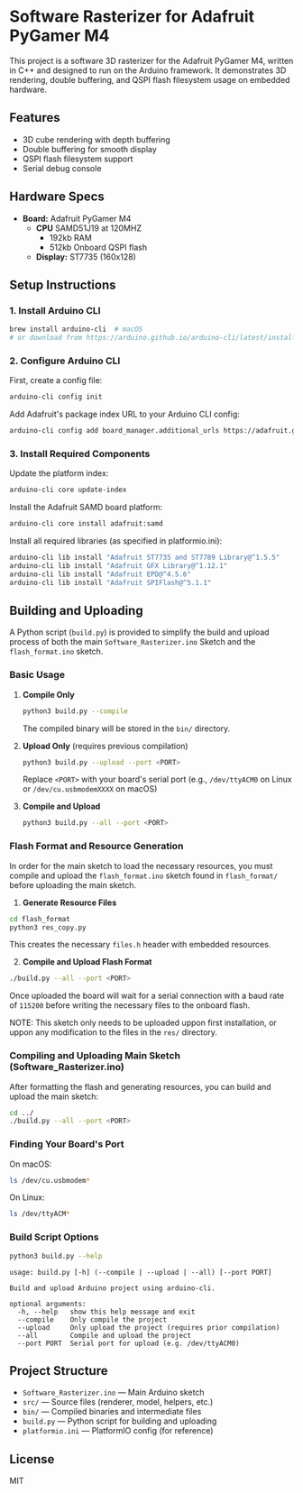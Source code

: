 # Software Rasterizer for Adafruit PyGamer M4

This project is a software 3D rasterizer for the Adafruit PyGamer M4, written in C++ and designed to run on the Arduino framework. It demonstrates 3D rendering, double buffering, and QSPI flash filesystem usage on embedded hardware.

## Features
- 3D cube rendering with depth buffering
- Double buffering for smooth display
- QSPI flash filesystem support
- Serial debug console

## Hardware Specs
- **Board:** Adafruit PyGamer M4
  - **CPU** SAMD51J19 at 120MHZ
    - 192kb RAM
    - 512kb Onboard QSPI flash
  - **Display:** ST7735 (160x128)

## Setup Instructions

### 1. Install Arduino CLI
```sh
brew install arduino-cli  # macOS
# or download from https://arduino.github.io/arduino-cli/latest/installation/
```

### 2. Configure Arduino CLI
First, create a config file:
```sh
arduino-cli config init
```

Add Adafruit's package index URL to your Arduino CLI config:
```sh
arduino-cli config add board_manager.additional_urls https://adafruit.github.io/arduino-board-index/package_adafruit_index.json
```

### 3. Install Required Components
Update the platform index:
```sh
arduino-cli core update-index
```

Install the Adafruit SAMD board platform:
```sh
arduino-cli core install adafruit:samd
```

Install all required libraries (as specified in platformio.ini):
```sh
arduino-cli lib install "Adafruit ST7735 and ST7789 Library@^1.5.5"
arduino-cli lib install "Adafruit GFX Library@^1.12.1"
arduino-cli lib install "Adafruit EPD@^4.5.6"
arduino-cli lib install "Adafruit SPIFlash@^5.1.1"
```

## Building and Uploading
A Python script (`build.py`) is provided to simplify the build and upload process of both the main ```Software_Rasterizer.ino``` Sketch and the ```flash_format.ino``` sketch.

### Basic Usage

1. **Compile Only**
   ```sh
   python3 build.py --compile
   ```
   The compiled binary will be stored in the `bin/` directory.

2. **Upload Only** (requires previous compilation)
   ```sh
   python3 build.py --upload --port <PORT>
   ```
   Replace `<PORT>` with your board's serial port (e.g., `/dev/ttyACM0` on Linux or `/dev/cu.usbmodemXXXX` on macOS)

3. **Compile and Upload**
   ```sh
   python3 build.py --all --port <PORT>
   ```

### Flash Format and Resource Generation
In order for the main sketch to load the necessary resources, you must compile and upload the ```flash_format.ino``` sketch found in ```flash_format/``` before uploading the main sketch.

1. **Generate Resource Files**
  ```sh
  cd flash_format
  python3 res_copy.py
  ```
  This creates the necessary `files.h` header with embedded resources.

2. **Compile and Upload Flash Format**
  ```sh
  ./build.py --all --port <PORT>
  ```
  Once uploaded the board will wait for a serial connection with a baud rate of ```115200``` before writing the necessary files to the onboard flash.

  NOTE: This sketch only needs to be uploaded uppon first installation, or uppon any modification to the files in the ```res/``` directory.

### Compiling and Uploading Main Sketch (Software_Rasterizer.ino)

After formatting the flash and generating resources, you can build and upload the main sketch:

```sh
cd ../
./build.py --all --port <PORT>
```

### Finding Your Board's Port

On macOS:
```sh
ls /dev/cu.usbmodem*
```

On Linux:
```sh
ls /dev/ttyACM*
```

### Build Script Options
```sh
python3 build.py --help
```

```
usage: build.py [-h] (--compile | --upload | --all) [--port PORT]

Build and upload Arduino project using arduino-cli.

optional arguments:
  -h, --help   show this help message and exit
  --compile    Only compile the project
  --upload     Only upload the project (requires prior compilation)
  --all        Compile and upload the project
  --port PORT  Serial port for upload (e.g. /dev/ttyACM0)
```

## Project Structure
- `Software_Rasterizer.ino` — Main Arduino sketch
- `src/` — Source files (renderer, model, helpers, etc.)
- `bin/` — Compiled binaries and intermediate files
- `build.py` — Python script for building and uploading
- `platformio.ini` — PlatformIO config (for reference)

## License
MIT

